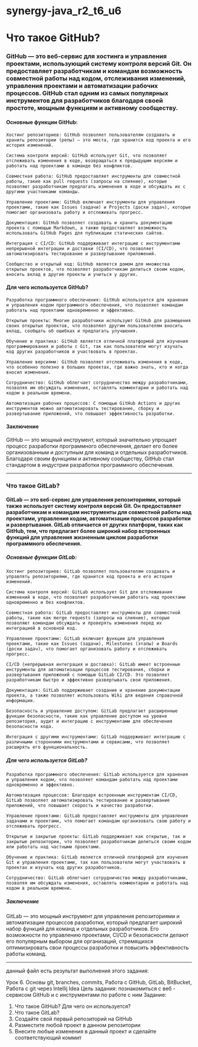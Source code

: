 # synergy-java_r2_t6_u6



# Что такое GitHub?

### GitHub — это веб-сервис для хостинга и управления проектами, использующий систему контроля версий Git. Он предоставляет разработчикам и командам возможность совместной работы над кодом, отслеживания изменений, управления проектами и автоматизации рабочих процессов. GitHub стал одним из самых популярных инструментов для разработчиков благодаря своей простоте, мощным функциям и активному сообществу.
#### Основные функции GitHub:

    Хостинг репозиториев: GitHub позволяет пользователям создавать и хранить репозитории (репы) — это места, где хранится код проекта и его история изменений.

    Система контроля версий: GitHub использует Git, что позволяет отслеживать изменения в коде, возвращаться к предыдущим версиям и работать над проектами в команде без конфликтов.

    Совместная работа: GitHub предоставляет инструменты для совместной работы, такие как pull requests (запросы на слияние), которые позволяют разработчикам предлагать изменения в коде и обсуждать их с другими участниками команды.

    Управление проектами: GitHub включает инструменты для управления проектами, такие как Issues (задачи) и Projects (доски задач), которые помогают организовать работу и отслеживать прогресс.

    Документация: GitHub позволяет создавать и хранить документацию проекта с помощью Markdown, а также предоставляет возможность использовать GitHub Pages для публикации статических сайтов.

    Интеграция с CI/CD: GitHub поддерживает интеграцию с инструментами непрерывной интеграции и доставки (CI/CD), что позволяет автоматизировать тестирование и развертывание приложений.

    Сообщество и открытый код: GitHub является домом для множества открытых проектов, что позволяет разработчикам делиться своим кодом, вносить вклад в другие проекты и учиться у других.

#### Для чего используется GitHub?

    Разработка программного обеспечения: GitHub используется для хранения и управления кодом программного обеспечения, что позволяет командам работать над проектами одновременно и эффективно.

    Открытые проекты: Многие разработчики используют GitHub для размещения своих открытых проектов, что позволяет другим пользователям вносить вклад, сообщать об ошибках и предлагать улучшения.

    Обучение и практика: GitHub является отличной платформой для изучения программирования и работы с Git, так как пользователи могут изучать код других разработчиков и участвовать в проектах.

    Управление версиями: GitHub позволяет отслеживать изменения в коде, что особенно полезно в больших проектах, где важно знать, кто и когда вносил изменения.

    Сотрудничество: GitHub облегчает сотрудничество между разработчиками, позволяя им обсуждать изменения, оставлять комментарии и работать над кодом в реальном времени.

    Автоматизация рабочих процессов: С помощью GitHub Actions и других инструментов можно автоматизировать тестирование, сборку и развертывание приложений, что повышает эффективность разработки.

#### Заключение

GitHub — это мощный инструмент, который значительно упрощает процесс разработки программного обеспечения, делает его более организованным и доступным для команд и отдельных разработчиков. Благодаря своим функциям и активному сообществу, GitHub стал стандартом в индустрии разработки программного обеспечения.


----------------


### Что такое GitLab?

#### GitLab — это веб-сервис для управления репозиториями, который также использует систему контроля версий Git. Он предоставляет разработчикам и командам инструменты для совместной работы над проектами, управления кодом, автоматизации процессов разработки и развертывания. GitLab отличается от других платформ, таких как GitHub, тем, что предлагает более широкий набор встроенных функций для управления жизненным циклом разработки программного обеспечения.
##### Основные функции GitLab:

    Хостинг репозиториев: GitLab позволяет пользователям создавать и управлять репозиториями, где хранится код проекта и его история изменений.

    Система контроля версий: GitLab использует Git для отслеживания изменений в коде, что позволяет разработчикам работать над проектами одновременно и без конфликтов.

    Совместная работа: GitLab предоставляет инструменты для совместной работы, такие как merge requests (запросы на слияние), которые позволяют командам обсуждать и проверять изменения перед их интеграцией в основной код.

    Управление проектами: GitLab включает функции для управления проектами, такие как Issues (задачи), Milestones (этапы) и Boards (доски задач), что помогает организовать работу и отслеживать прогресс.

    CI/CD (непрерывная интеграция и доставка): GitLab имеет встроенные инструменты для автоматизации процессов тестирования, сборки и развертывания приложений с помощью GitLab CI/CD. Это позволяет разработчикам быстро и эффективно развертывать свои приложения.

    Документация: GitLab поддерживает создание и хранение документации проекта, а также позволяет использовать Wiki для ведения справочной информации.

    Безопасность и управление доступом: GitLab предлагает расширенные функции безопасности, такие как управление доступом на уровне репозитория, аудит и интеграцию с инструментами для обеспечения безопасности кода.

    Интеграция с другими инструментами: GitLab поддерживает интеграцию с различными сторонними инструментами и сервисами, что позволяет расширять его функциональность.

##### Для чего используется GitLab?

    Разработка программного обеспечения: GitLab используется для хранения и управления кодом, что позволяет командам работать над проектами одновременно и эффективно.

    Автоматизация процессов: Благодаря встроенным инструментам CI/CD, GitLab позволяет автоматизировать тестирование и развертывание приложений, что повышает скорость и качество разработки.

    Управление проектами: GitLab предоставляет инструменты для управления задачами и проектами, что помогает командам организовать свою работу и отслеживать прогресс.

    Открытые и закрытые проекты: GitLab поддерживает как открытые, так и закрытые репозитории, что позволяет разработчикам делиться своим кодом или работать над частными проектами.

    Обучение и практика: GitLab является отличной платформой для изучения Git и управления проектами, так как пользователи могут участвовать в проектах и изучать код других разработчиков.

    Сотрудничество: GitLab облегчает сотрудничество между разработчиками, позволяя им обсуждать изменения, оставлять комментарии и работать над кодом в реальном времени.

##### Заключение

GitLab — это мощный инструмент для управления репозиториями и автоматизации процессов разработки, который предлагает широкий набор функций для команд и отдельных разработчиков. Его возможности по управлению проектами, CI/CD и безопасности делают его популярным выбором для организаций, стремящихся оптимизировать свои процессы разработки и повысить эффективность работы команд.


---------------------------------



данный файл есть результат выполнения этого задания:

Урок 6. Основы git, branches, commits, Работа с GitHub, GitLab, BitBucket, Работа с
git через Intellij Idea
Цель задания: познакомиться с веб - сервисом GitHub и с инструментами по работе с ним
Задание:
1. Что такое GitHub? Для чего он используется?
2. Что такое GitLab?
3. Создайте свой первый репозиторий на GitHub
4. Разместите любой проект в данном репозитории
5. Внесите любые изменения в данный проект и сделайте соответствующий коммит

